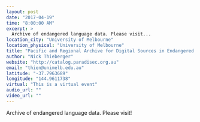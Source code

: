 ```yaml
---
layout: post
date: "2017-04-19"
time: "8:00:00 AM"
excerpt: >
  Archive of endangered language data. Please visit...
location_city: "University of Melbourne"
location_physical: "University of Melbourne"
title: "Pacific and Regional Archive for Digital Sources in Endangered Cultures (PARADISEC)"
author: "Nick Thieberger"
website: "http://catalog.paradisec.org.au"
email: "thien@unimelb.edu.au"
latitude: "-37.7963689"
longitude: "144.9611738"
virtual: "This is a virtual event"
audio_url: ""
video_url: ""
---
```


Archive of endangered language data. Please visit!
